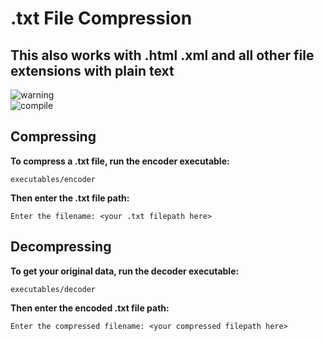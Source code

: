# .txt File Compression
## This also works with .html .xml and all other file extensions with plain text
![warning](https://img.shields.io/badge/DISCLAIMER-Executable%20only%20works%20on%20macOS-red)  
![compile](https://img.shields.io/badge/Compile%20yourself%20if%20using%20a%20different%20OS-yellow) 

## Compressing

**To compress a .txt file, run the encoder executable:**

```console
executables/encoder
```

**Then enter the .txt file path:**

```console
Enter the filename: <your .txt filepath here>
```

## Decompressing

**To get your original data, run the decoder executable:**

```console
executables/decoder
```

**Then enter the encoded .txt file path:**

```console
Enter the compressed filename: <your compressed filepath here>
```
